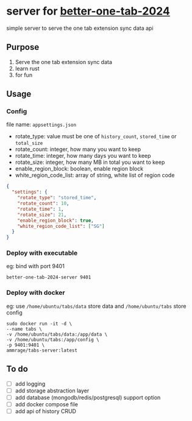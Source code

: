 # server for [better-one-tab-2024](https://github.com/AmmRage/better-one-tab-2024)

simple server to serve the one tab extension sync data api

## Purpose

1. Serve the one tab extension sync data
2. learn rust
3. for fun

## Usage

### Config

file name: `appsettings.json`

* rotate_type: value must be one of `history_count`, `stored_time` or `total_size`
* rotate_count: integer, how many you want to keep
* rotate_time: integer, how many days you want to keep
* rotate_size: integer, how many MB in total you want to keep
* enable_region_block: boolean, enable region block
* white_region_code_list: array of string, white list of region code

```json
{
  "settings": {
    "rotate_type": "stored_time",
    "rotate_count": 10,
    "rotate_time": 1,
    "rotate_size": 21,
    "enable_region_block": true,
    "white_region_code_list": ["SG"]
  }
}
```

### Deploy with executable

eg: bind with port 9401

```
better-one-tab-2024-server 9401
```

### Deploy with docker

eg: use `/home/ubuntu/tabs/data` store data and `/home/ubuntu/tabs` store config

```
sudo docker run -it -d \
--name tabs \
-v /home/ubuntu/tabs/data:/app/data \
-v /home/ubuntu/tabs:/app/config \
-p 9401:9401 \
ammrage/tabs-server:latest
```

## To do

- [ ] add logging
- [ ] add storage abstraction layer
- [ ] add database (mongodb/redis/postgresql) support option
- [ ] add docker compose file
- [ ] add api of history CRUD